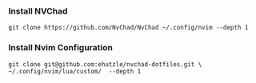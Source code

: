 ### Install NVChad 
`git clone https://github.com/NvChad/NvChad ~/.config/nvim --depth 1`

### Install Nvim Configuration
`git clone git@github.com:ehutzle/nvchad-dotfiles.git \ 
    ~/.config/nvim/lua/custom/  --depth 1`

